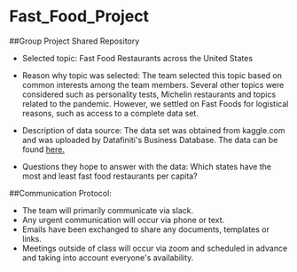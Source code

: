 # Fast_Food_Project
##Group Project Shared Repository

- Selected topic: Fast Food Restaurants across the United States

- Reason why topic was selected: The team selected this topic based on common interests among the team members. Several other topics were considered such as personality tests, Michelin restaurants and topics related to the pandemic. However, we settled on Fast Foods for logistical reasons, such as access to a complete data set. 

- Description of data source: The data set was obtained from kaggle.com and was uploaded by Datafiniti's Business Database. The data can be found [here.](https://www.kaggle.com/datafiniti/fast-food-restaurants)

- Questions they hope to answer with the data: Which states have the most and least fast food restaurants per capita?


##Communication Protocol:
- The team will primarily communicate via slack.
- Any urgent communication will occur via phone or text.
- Emails have been exchanged to share any documents, templates or links.
- Meetings outside of class will occur via zoom and scheduled in advance and taking into account everyone's availability. 
